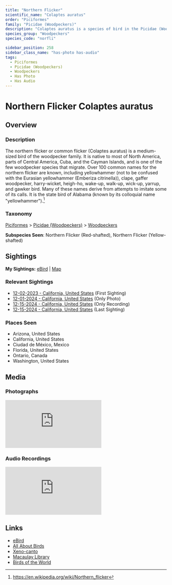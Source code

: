 ```yaml
---
title: "Northern Flicker"
scientific_name: "Colaptes auratus"
order: "Piciformes"
family: "Picidae (Woodpeckers)"
description: "Colaptes auratus is a species of bird in the Picidae (Woodpeckers) family. It has been observed 14 times. It has been photographed. It has been recorded."
species_group: "Woodpeckers"
species_code: "norfli"

sidebar_position: 258
sidebar_class_name: "has-photo has-audio"
tags: 
  - Piciformes
  - Picidae (Woodpeckers)
  - Woodpeckers
  - Has Photo
  - Has Audio
---
```


# Northern Flicker <span className='sci_name'>Colaptes auratus</span>

## Overview

### Description
The northern flicker or common flicker (Colaptes auratus) is a medium-sized bird of the woodpecker family. It is native to most of North America, parts of Central America, Cuba, and the Cayman Islands, and is one of the few woodpecker species that migrate. Over 100 common names for the northern flicker are known, including yellowhammer (not to be confused with the Eurasian yellowhammer (Emberiza citrinella)), clape, gaffer woodpecker, harry-wicket, heigh-ho, wake-up, walk-up, wick-up, yarrup, and gawker bird. Many of these names derive from attempts to imitate some of its calls. It is the state bird of Alabama (known by its colloquial name "yellowhammer").[^1]

[^1]: https://en.wikipedia.org/wiki/Northern_flicker

### Taxonomy
[Piciformes](/tags/piciformes) > [Picidae (Woodpeckers)](/tags/picidae-woodpeckers) > [Woodpeckers](/tags/woodpeckers)

**Subspecies Seen**: Northern Flicker (Red-shafted), Northern Flicker (Yellow-shafted)


## Sightings

**My Sightings:** [eBird](https://ebird.org/lifelist?r=world&time=life&spp=norfli) | [Map](/map?species_code=norfli)

### Relevant Sightings

* [12-02-2023 - California, United States](https://ebird.org/checklist/S155611564) (First Sighting)
* [12-01-2024 - California, United States](https://ebird.org/checklist/S204217558) (Only Photo)
* [12-15-2024 - California, United States](https://ebird.org/checklist/S205487068) (Only Recording)
* [12-15-2024 - California, United States](https://ebird.org/checklist/S205522237) (Last Sighting)

### Places Seen

* Arizona, United States
* California, United States
* Ciudad de México, Mexico
* Florida, United States
* Ontario, Canada
* Washington, United States



## Media
### Photographs
<iframe className="photo_iframe vertical" src="https://macaulaylibrary.org/asset/626996238/embed" frameBorder="0" allowFullScreen></iframe>

### Audio Recordings
<iframe className="audio_iframe" src="https://macaulaylibrary.org/asset/627593169/embed" frameBorder="0" allowFullScreen></iframe>

## Links
* [eBird](https://ebird.org/species/norfli) 
* [All About Birds](https://www.allaboutbirds.org/guide/norfli) 
* [Xeno-canto](https://www.xeno-canto.org/species/colaptes-auratus) 
* [Macaulay Library](https://search.macaulaylibrary.org/catalog?taxonCode=norfli&sort=rating_rank_desc)
* [Birds of the World](https://birdsoftheworld.org/bow/species/norfli)
